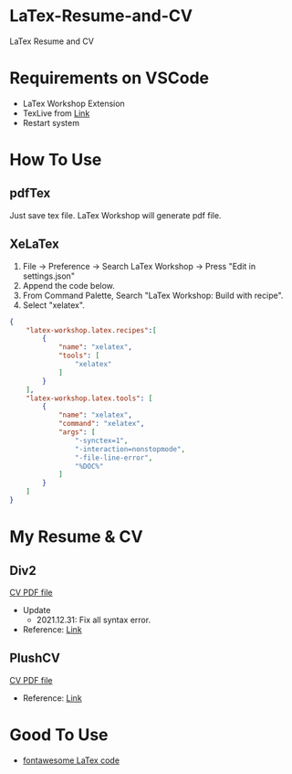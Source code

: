 # LaTex-Resume-and-CV
LaTex Resume and CV

# Requirements on VSCode
- LaTex Workshop Extension
- TexLive from [Link](https://www.tug.org/texlive/)
- Restart system

# How To Use
## pdfTex
Just save tex file. LaTex Workshop will generate pdf file.
## XeLaTex
1. File -> Preference -> Search LaTex Workshop -> Press "Edit in settings.json"  
2. Append the code below.
3. From Command Palette, Search "LaTex Workshop: Build with recipe".
4. Select "xelatex". 
```json
{
    "latex-workshop.latex.recipes":[
        {
            "name": "xelatex",
            "tools": [
                "xelatex"
            ]
        }
    ],
    "latex-workshop.latex.tools": [
        {
            "name": "xelatex",
            "command": "xelatex",
            "args": [
                "-synctex=1",
                "-interaction=nonstopmode",
                "-file-line-error",
                "%DOC%"
            ]
        }
    ]
}
```

# My Resume & CV
## Div2
[CV PDF file](Div2/main.pdf)
- Update
  - 2021.12.31: Fix all syntax error.
- Reference: [Link](https://www.overleaf.com/latex/templates/resume-template/gxymbfbhdjwk)

## PlushCV
[CV PDF file](PlushCV/PlushCV.pdf)
- Reference: [Link]()

# Good To Use
- [fontawesome LaTex code](https://mirror.kakao.com/CTAN/fonts/fontawesome/doc/fontawesome.pdf)